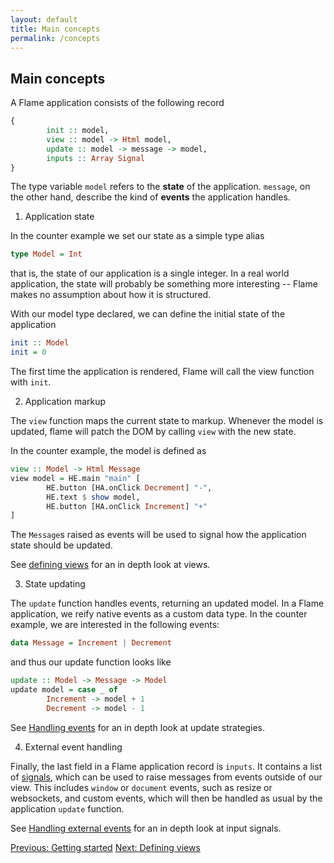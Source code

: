 ```yaml
---
layout: default
title: Main concepts
permalink: /concepts
---
```


## Main concepts

A Flame application consists of the following record
```haskell
{
        init :: model,
        view :: model -> Html model,
        update :: model -> message -> model,
        inputs :: Array Signal
}
```
The type variable `model` refers to the **state** of the application. `message`, on the other hand, describe the kind of **events** the application handles.

1. Application state

In the counter example we set our state as a simple type alias
```haskell
type Model = Int
```
that is, the state of our application is a single integer. In a real world application, the state will probably be something more interesting -- Flame makes no assumption about how it is structured.

With our model type declared, we can define the initial state of the application
```haskell
init :: Model
init = 0
```
The first time the application is rendered, Flame will call the view function with `init`.

2. Application markup

The `view` function maps the current state to markup. Whenever the model is updated, flame will patch the DOM by calling `view` with the new state.

In the counter example, the model is defined as
```haskell
view :: Model -> Html Message
view model = HE.main "main" [
        HE.button [HA.onClick Decrement] "-",
        HE.text $ show model,
        HE.button [HA.onClick Increment] "+"
]
```
The `Message`s raised as events will be used to signal how the application state should be updated.

See [defining views](views) for an in depth look at views.

3. State updating

The `update` function handles events, returning an updated model. In a Flame application, we reify native events as a custom data type. In the counter example, we are interested in the following events:
```haskell
data Message = Increment | Decrement
```
and thus our update function looks like
```haskell
update :: Model -> Message -> Model
update model = case _ of
        Increment -> model + 1
        Decrement -> model - 1
```

See [Handling events](events) for an in depth look at update strategies.

4. External event handling

Finally, the last field in a Flame application record is `inputs`. It contains a list of [signals](https://pursuit.purescript.org/packages/purescript-signal/), which can be used to raise messages from events outside of our view. This includes `window` or `document` events, such as resize or websockets, and custom events, which will then be handled as usual by the application `update` function.

See [Handling external events](events#external) for an in depth look at input signals.

<a href="/index" class="direction previous">Previous: Getting started</a>
<a href="/views" class="direction">Next: Defining views</a>